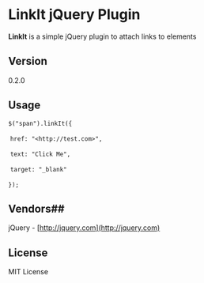 # LinkIt jQuery Plugin

**LinkIt** is a simple jQuery plugin to attach links to elements

## Version

0.2.0

## Usage

`$("span").linkIt({`

​          `href: "<http://test.com>",`

​          `text: "Click Me",`

​          `target: "_blank"`

​`});`

## Vendors##
jQuery - [http://jquery.com](http://jquery.com)

## License

MIT License

